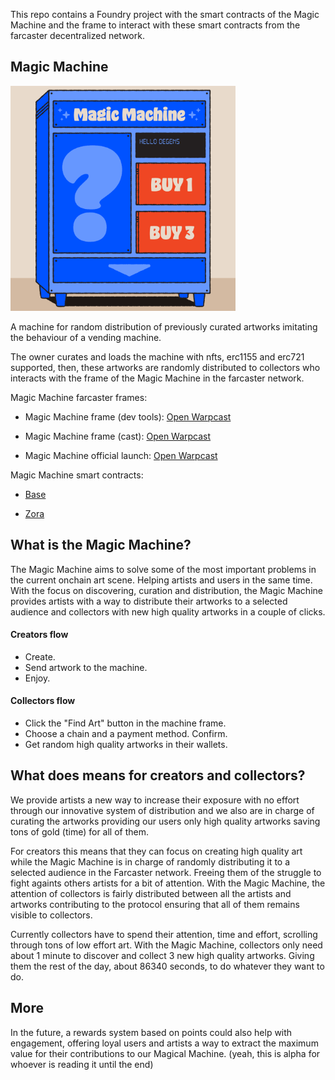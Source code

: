 This repo contains a Foundry project with the smart contracts of the Magic Machine and the frame to interact with these smart contracts from the farcaster decentralized network.

## Magic Machine

<img src="https://github.com/jvaleskadevs/magic-machine/blob/main/frame/magic-machine-frame/public/intro.png" width="360" height="360">


A machine for random distribution of previously curated artworks imitating the behaviour of a vending machine.

The owner curates and loads the machine with nfts, erc1155 and erc721 supported,
then, these artworks are randomly distributed to collectors who interacts with the frame of the Magic Machine in the farcaster network.

Magic Machine farcaster frames:

- Magic Machine frame (dev tools): [Open Warpcast](https://warpcast.com/~/developers/frames?url=https%3A%2F%2Fmagic-machine-five.vercel.app)

- Magic Machine frame (cast): [Open Warpcast](https://warpcast.com/j-valeska/0xe55934f1)

- Magic Machine official launch: [Open Warpcast](https://warpcast.com/flexasaurusrex/0x550ccd20)

Magic Machine smart contracts: 

- [Base](https://basescan.org/address/0x4aa3e709758142f47180258167818551c874e2a5)

- [Zora](https://explorer.zora.energy/address/0xCaCd62a501991E50b8806a89fB993164b8501212)

## What is the Magic Machine?

The Magic Machine aims to solve some of the most important problems in the current onchain art scene. Helping artists and users in the same time. With the focus on discovering, curation and distribution, the Magic Machine provides artists with a way to distribute their artworks to a selected audience and collectors with new high quality artworks in a couple of clicks.


#### Creators flow 
- Create.
- Send artwork to the machine.
- Enjoy.

#### Collectors flow 
- Click the "Find Art" button in the machine frame.
- Choose a chain and a payment method. Confirm.
- Get random high quality artworks in their wallets.

## What does means for creators and collectors?

We provide artists a new way to increase their exposure with no effort through our innovative system of distribution and we also are in charge of curating the artworks providing our users only high quality artworks saving tons of gold (time) for all of them. 

For creators this means that they can focus on creating high quality art while the Magic Machine is in charge of randomly distributing it to a selected audience in the Farcaster network. Freeing them of the struggle to fight againts others artists for a bit of attention. With the Magic Machine, the attention of collectors is fairly distributed between all the artists and artworks contributing to the protocol ensuring that all of them remains visible to collectors.

Currently collectors have to spend their attention, time and effort, scrolling through tons of low effort art. With the Magic Machine, collectors only need about 1 minute to discover and collect 3 new high quality artworks. Giving them the rest of the day, about 86340 seconds, to do whatever they want to do.

## More

In the future, a rewards system based on points could also help with engagement, offering loyal users and artists a way to extract the maximum value for their contributions to our Magical Machine. (yeah, this is alpha for whoever is reading it until the end)
